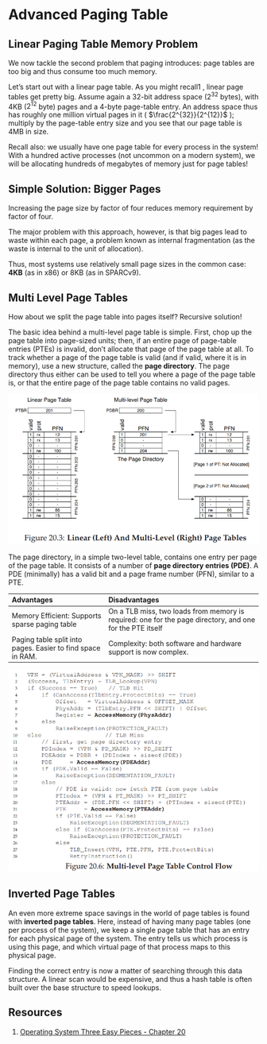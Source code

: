 # Advanced Paging Table

## Linear Paging Table Memory Problem

We now tackle the second problem that paging introduces: page tables are too big and thus consume too much memory.

Let’s start out with a linear page table. As you might recall1 , linear page tables get pretty big. Assume again a 32-bit address space ($2^{32}$ bytes), with 4KB ($2^{12}$ byte) pages and a 4-byte page-table entry. An address space thus has roughly one million virtual pages in it ( $\frac{2^{32}}{2^{12}}$ ); multiply by the page-table entry size and you see that our page table is 4MB in size.

Recall also: we usually have one page table for every process in the system! With a hundred active processes (not uncommon on a modern system), we will be allocating hundreds of megabytes of memory just for page tables!

## Simple Solution: Bigger Pages

Increasing the page size by factor of four reduces memory requirement by factor of four.

The major problem with this approach, however, is that big pages lead to waste within each page, a problem known as internal fragmentation (as the waste is internal to the unit of allocation).

Thus, most systems use relatively small page sizes in the common case: **4KB** (as in x86) or 8KB (as in SPARCv9).

## Multi Level Page Tables

How about we split the page table into pages itself? Recursive solution!

The basic idea behind a multi-level page table is simple. First, chop up the page table into page-sized units; then, if an entire page of page-table entries (PTEs) is invalid, don’t allocate that page of the page table at all. To track whether a page of the page table is valid (and if valid, where it is in memory), use a new structure, called the **page directory**. The page directory thus either can be used to tell you where a page of the page table is, or that the entire page of the page table contains no valid pages.

![Page Directory](assets/markdown-img-paste-20180615145313928.png)

The page directory, in a simple two-level table, contains one entry per page of the page table. It consists of a number of **page directory entries (PDE)**. A PDE (minimally) has a valid bit and a page frame number (PFN), similar to a PTE.

| Advantages | Disadvantages     |
| :------------- | :------------- |
| Memory Efficient: Supports sparse paging table      | On a TLB miss, two loads from memory is required: one for the page directory, and one for the PTE itself       |
| Paging table split into pages. Easier to find space in RAM.         | Complexity: both software and hardware support is now complex.                   |

![PDR Algo](assets/markdown-img-paste-20180615150529748.png)

## Inverted Page Tables

An even more extreme space savings in the world of page tables is found with **inverted page tables**. Here, instead of having many page tables (one per process of the system), we keep a single page table that has an entry for each physical page of the system. The entry tells us which process is using this page, and which virtual page of that process maps to this physical page.

Finding the correct entry is now a matter of searching through this data structure. A linear scan would be expensive, and thus a hash table is often built over the base structure to speed lookups.

## Resources

1. [Operating System Three Easy Pieces - Chapter 20](http://pages.cs.wisc.edu/~remzi/OSTEP/vm-smalltables.pdf)
